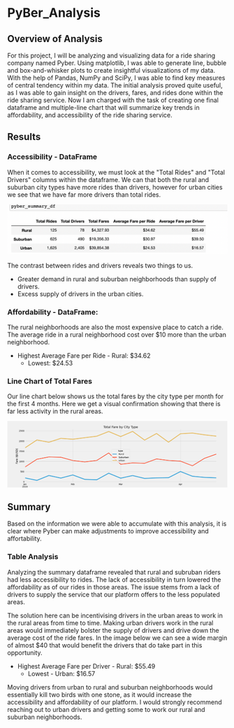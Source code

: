 # PyBer_Analysis

## Overview of Analysis

For this project, I will be analyzing and visualizing data for a ride sharing company named Pyber. Using matplotlib, I was able to generate line, bubble and box-and-whisker plots to create insightful visualizations of my data. With the help of Pandas, NumPy and SciPy, I was able to find key measures of central tendency within my data. The initial analysis proved quite useful, as I was able to gain insight on the drivers, fares, and rides done within the ride sharing service. Now I am charged with the task of creating one final dataframe and multiple-line chart that will summarize key trends in affordability, and accessibility of the ride sharing service.

## Results

### Accessibility - DataFrame

  When it comes to accessibility, we must look at the "Total Rides" and "Total Drivers" columns within the dataframe. We can that both the rural and suburban city types have more rides than drivers, however for urban cities we see that we have far more drivers than total rides.

![](Resources/pyber_summary.png)

The contrast between rides and drivers reveals two things to us.
- Greater demand in rural and suburban neighborhoods than supply of drivers.
- Excess supply of drivers in the urban cities.
  
### Affordability - DataFrame:

The rural neighborhoods are also the most expensive place to catch a ride. The average ride in a rural neighborhood cost over $10 more than the urban neighborhood.

- Highest Average Fare per Ride - Rural: $34.62
  - Lowest: $24.53 


### Line Chart of Total Fares 

Our line chart below shows us the total fares by the city type per month for the first 4 months. Here we get a visual confirmation showing that there is far less activity in the rural areas.

![](analysis/PyBer_fare_summary.png)

## Summary

Based on the information we were able to accumulate with this analysis, it is clear where Pyber can make adjustments to improve accessibility and affortability. 

### Table Analysis

Analyzing the summary dataframe revealed that rural and subruban riders had less accessibility to rides. The lack of accessibility in turn lowered the affordability as of our rides in those areas. The issue stems from a lack of drivers to supply the service that our platform offers to the less populated areas.

The solution here can be incentivising drivers in the urban areas to work in the rural areas from time to time. Making urban drivers work in the rural areas would immediately bolster the supply of drivers and drive down the average cost of the ride fares. In the image below we can see a wide margin of almost $40 that would benefit the drivers that do take part in this opportunity.

- Highest Average Fare per Driver - Rural: $55.49 
  - Lowest - Urban: $16.57

Moving drivers from urban to rural and suburban neighborhoods would essentially kill two birds with one stone, as it would increase the accessibility and affordability of our platform. I would strongly recommend reaching out to urban drivers and getting some to work our rural and suburban neighborhoods.

